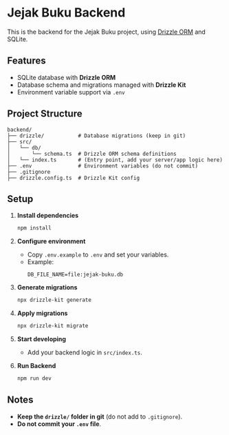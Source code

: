# Jejak Buku Backend

This is the backend for the Jejak Buku project, using [Drizzle ORM](https://orm.drizzle.team/) and SQLite.

## Features

- SQLite database with **Drizzle ORM**
- Database schema and migrations managed with **Drizzle Kit**
- Environment variable support via `.env`

## Project Structure

```
backend/
├── drizzle/           # Database migrations (keep in git)
├── src/
│   └── db/
│       └── schema.ts  # Drizzle ORM schema definitions
│   └── index.ts       # (Entry point, add your server/app logic here)
├── .env               # Environment variables (do not commit)
├── .gitignore
├── drizzle.config.ts  # Drizzle Kit config
```

## Setup

1. **Install dependencies**
   ```sh
   npm install
   ```

2. **Configure environment**
   - Copy `.env.example` to `.env` and set your variables.
   - Example:
     ```
     DB_FILE_NAME=file:jejak-buku.db
     ```

3. **Generate migrations**
   ```sh
   npx drizzle-kit generate
   ```

4. **Apply migrations**
   ```sh
   npx drizzle-kit migrate
   ```

5. **Start developing**
   - Add your backend logic in `src/index.ts`.

6. **Run Backend**
   ```sh
   npm run dev
   ```

## Notes

- **Keep the `drizzle/` folder in git** (do not add to `.gitignore`).
- **Do not commit your `.env` file**.
